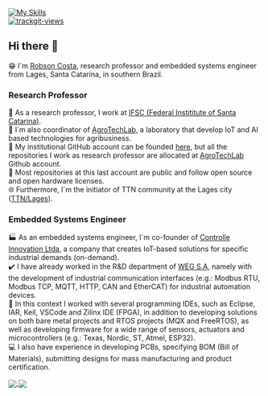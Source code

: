 [![My Skills](https://skillicons.dev/icons?i=c,cpp,python,dart,java,arduino,bsd,debian,ubuntu,vscode,flutter,androidstudio,git&theme=dark)](https://skillicons.dev)<br>
<a href="https://trackgit.com"><img src="https://us-central1-trackgit-analytics.cloudfunctions.net/token/ping/ltm9wdvqlwqwjlh1qial" alt="trackgit-views" /></a><br>
## Hi there 👋

😁 I´m [Robson Costa](https://www.linkedin.com/in/robson-costa-68057055/), research professor and embedded systems engineer from Lages, Santa Catarina, in southern Brazil.<br>

### Research Professor
🏢 As a research professor, I work at [IFSC (Federal Instititute of Santa Catarina)](https://www.ifsc.edu.br).<br>
🏫 I´m also coordinator of [AgroTechLab](https://agrotechlab.lages.ifsc.edu.br), a laboratory that develop IoT and AI based technologies for agribusiness.<br>
🌱 My institutional GitHub account can be founded [here](https://github.com/robsoncosta-ifsc), but all the repositories I work as research professor are allocated at [AgroTechLab](https://github.com/AgroTechLab-IFSC) Github account.<br>
👯 Most repositories at this last account are public and follow open source and open hardware licenses.<br>
🌐 Furthermore, I´m the initiator of TTN community at the Lages city ([TTN/Lages](https://www.thethingsnetwork.org/community/lages/)).<br>

### Embedded Systems Engineer
🏭 As an embedded systems engineer, I´m co-founder of [Controlle Innovation Ltda](https://github.com/controlle-innovation), a company that creates IoT-based solutions for specific industrial demands (on-demand).<br>
✔️ I have already worked in the R&D department of [WEG S.A](https://weg.net), namely with the development of industrial communication interfaces (e.g.: Modbus RTU, Modbus TCP, MQTT, HTTP, CAN and EtherCAT) for industrial automation devices.<br>
🐙 In this context I worked with several programming IDEs, such as Eclipse, IAR, Keil, VSCode and Zilinx IDE (FPGA), in addition to developing solutions on both bare metal projects and RTOS projects (MQX and FreeRTOS), as well as developing firmware for a wide range of sensors, actuators and microcontrollers (e.g.: Texas, Nordic, ST, Atmel, ESP32).<br>
💻 I also have experience in developing PCBs, specifying BOM (Bill of Materials), submitting designs for mass manufacturing and product certification.<br>

<a href="https://github.com/robson-costa/github-readme-stats">
  <img align="center" src="https://github-readme-stats.vercel.app/api/pin/?username=robson-costa&repo=github-readme-stats" />
</a>
<a href="https://github.com/robson-costa/convoychat">
  <img align="center" src="https://github-readme-stats.vercel.app/api/pin/?username=robson-costa&repo=convoychat" />
</a>
